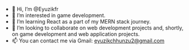 - 👋 Hi, I’m @Eyuzikfr
- 👀 I’m interested in game development.
- 🌱 I’m learning React as a part of my MERN stack journey.
- 💞️ I’m looking to collaborate on web development projects and, shortly, on game development and web application projects.
- 📫 You can contact me via Gmail: eyuzikchhunzu2@gmail.com

<!---
Eyuzikfr/Eyuzikfr is a ✨ special ✨ repository because its `README.md` (this file) appears on your GitHub profile.
You can click the Preview link to take a look at your changes.
--->
